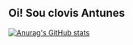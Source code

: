 ## Oi! Sou clovis Antunes

[![Anurag's GitHub stats](https://github-readme-stats.vercel.app/api?username=clovisantunes)](https://github.com/anuraghazra/github-readme-stats&theme=THEME_dark)

